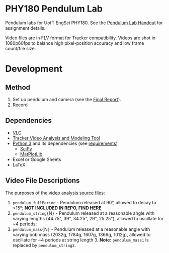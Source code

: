 # PHY180 Pendulum Lab
 
Pendulum labs for UofT EngSci PHY180. See the [Pendulum Lab Handout](./PendulumLabs.pdf) for assignment details.

Video files are in FLV format for Tracker compatibility. Videos are shot in 1080p60fps to balance high pixel-position accuracy and low frame count/file size.

# Development

## Method

 1. Set up pendulum and camera (see the [Final Report](./report/pendulum.pdf)).
 2. Record

## Dependencies

 - [VLC](https://www.videolan.org/vlc/)
 - [Tracker Video Analysis and Modeling Tool](https://physlets.org/tracker/)
 - [Python 3](https://www.python.org/) and its dependencies (see [requirements](./requirements.txt))
   - [SciPy](https://www.scipy.org/)
   - [MatPlotLib](https://matplotlib.org/3.3.3/index.html)
 - Excel or Google Sheets
 - LaTeX

## Video File Descriptions

The purposes of the [video analysis source files](./src/):

 1. `pendulum_fullPeriod` - Pendulum released at 90°, allowed to decay to <15°; **NOT INCLUDED IN REPO, FIND [HERE](https://drive.google.com/file/d/1M0BHg32SPd2ZmKkyaPqAKxjmWZvkTjqi/view?usp=sharing)**
 2. `pendulum_string{`N`}` - Pendulum released at a reasonable angle with varying lengths (44.75", 39", 34.25", 29", 25.25"), allowed to oscillate for ~4 periods;
 3. `pendulum_mass{`N`}` - Pendulum released at a reasonable angle with varying bob mass (2032g, 1784g, 1607g, 1366g, 1012g), allowed to oscillate for ~4 periods at string length 3. **Note:** `pendulum_mass1` is replaced by `pendulum_string3`.